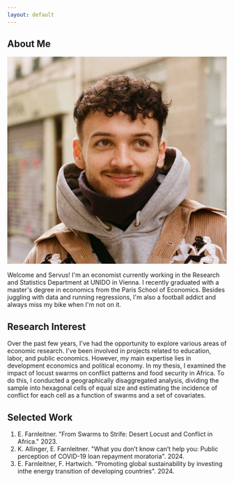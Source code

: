```yaml
---
layout: default
---
```


## About Me

<img class="profile-picture" src="sherlock.JPG">


Welcome and Servus! I'm an economist currently working in the Research and Statistics Department at UNIDO in Vienna. I recently graduated with a master's degree in economics from the Paris School of Economics. Besides juggling with data and running regressions, I'm also a football addict and always miss my bike when I'm not on it.

## Research Interest

Over the past few years, I've had the opportunity to explore various areas of economic research. I've been involved in projects related to education, labor, and public economics. However, my main expertise lies in development economics and political economy. In my thesis, I examined the impact of locust swarms on conflict patterns and food security in Africa. To do this, I conducted a geographically disaggregated analysis, dividing the sample into hexagonal cells of equal size and estimating the incidence of conflict for each cell as a function of swarms and a set of covariates.

## Selected Work

1. E. Farnleitner. "From Swarms to Strife: Desert Locust and Conflict in Africa." 2023.
2. K. Allinger, E. Farnleitner. "What you don’t know can’t help you: Public perception of COVID-19 loan repayment moratoria". 2024.
3. E. Farnleitner, F. Hartwich. "Promoting global sustainability by investing inthe energy transition of developing countries". 2024.

 

